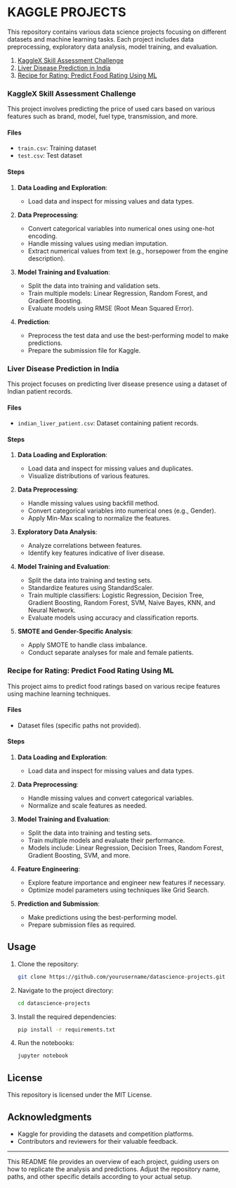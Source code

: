# KAGGLE PROJECTS

This repository contains various data science projects focusing on different datasets and machine learning tasks. Each project includes data preprocessing, exploratory data analysis, model training, and evaluation.


1. [KaggleX Skill Assessment Challenge](#kagglex-skill-assessment-challenge)
2. [Liver Disease Prediction in India](#liver-disease-prediction-in-india)
3. [Recipe for Rating: Predict Food Rating Using ML](#recipe-for-rating-predict-food-rating-using-ml)

### KaggleX Skill Assessment Challenge

This project involves predicting the price of used cars based on various features such as brand, model, fuel type, transmission, and more.

#### Files
- `train.csv`: Training dataset
- `test.csv`: Test dataset

#### Steps
1. **Data Loading and Exploration**:
   - Load data and inspect for missing values and data types.
   
2. **Data Preprocessing**:
   - Convert categorical variables into numerical ones using one-hot encoding.
   - Handle missing values using median imputation.
   - Extract numerical values from text (e.g., horsepower from the engine description).
   
3. **Model Training and Evaluation**:
   - Split the data into training and validation sets.
   - Train multiple models: Linear Regression, Random Forest, and Gradient Boosting.
   - Evaluate models using RMSE (Root Mean Squared Error).

4. **Prediction**:
   - Preprocess the test data and use the best-performing model to make predictions.
   - Prepare the submission file for Kaggle.

### Liver Disease Prediction in India

This project focuses on predicting liver disease presence using a dataset of Indian patient records.

#### Files
- `indian_liver_patient.csv`: Dataset containing patient records.

#### Steps
1. **Data Loading and Exploration**:
   - Load data and inspect for missing values and duplicates.
   - Visualize distributions of various features.

2. **Data Preprocessing**:
   - Handle missing values using backfill method.
   - Convert categorical variables into numerical ones (e.g., Gender).
   - Apply Min-Max scaling to normalize the features.

3. **Exploratory Data Analysis**:
   - Analyze correlations between features.
   - Identify key features indicative of liver disease.

4. **Model Training and Evaluation**:
   - Split the data into training and testing sets.
   - Standardize features using StandardScaler.
   - Train multiple classifiers: Logistic Regression, Decision Tree, Gradient Boosting, Random Forest, SVM, Naive Bayes, KNN, and Neural Network.
   - Evaluate models using accuracy and classification reports.

5. **SMOTE and Gender-Specific Analysis**:
   - Apply SMOTE to handle class imbalance.
   - Conduct separate analyses for male and female patients.

### Recipe for Rating: Predict Food Rating Using ML

This project aims to predict food ratings based on various recipe features using machine learning techniques.

#### Files
- Dataset files (specific paths not provided).

#### Steps
1. **Data Loading and Exploration**:
   - Load data and inspect for missing values and data types.

2. **Data Preprocessing**:
   - Handle missing values and convert categorical variables.
   - Normalize and scale features as needed.

3. **Model Training and Evaluation**:
   - Split the data into training and testing sets.
   - Train multiple models and evaluate their performance.
   - Models include: Linear Regression, Decision Trees, Random Forest, Gradient Boosting, SVM, and more.

4. **Feature Engineering**:
   - Explore feature importance and engineer new features if necessary.
   - Optimize model parameters using techniques like Grid Search.

5. **Prediction and Submission**:
   - Make predictions using the best-performing model.
   - Prepare submission files as required.

## Usage

1. Clone the repository:
   ```sh
   git clone https://github.com/yourusername/datascience-projects.git
   ```

2. Navigate to the project directory:
   ```sh
   cd datascience-projects
   ```

3. Install the required dependencies:
   ```sh
   pip install -r requirements.txt
   ```

4. Run the notebooks:
   ```sh
   jupyter notebook
   ```

## License

This repository is licensed under the MIT License.

## Acknowledgments

- Kaggle for providing the datasets and competition platforms.
- Contributors and reviewers for their valuable feedback.

---

This README file provides an overview of each project, guiding users on how to replicate the analysis and predictions. Adjust the repository name, paths, and other specific details according to your actual setup.
